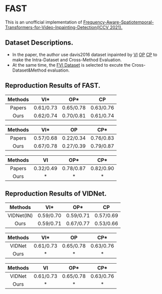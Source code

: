 # FAST
This is an unofficial implementation of [Frequency-Aware-Spatiotemporal-Transformers-for-Video-Inpainting-Detection(ICCV 2021).](https://openaccess.thecvf.com/content/ICCV2021/papers/Yu_Frequency-Aware_Spatiotemporal_Transformers_for_Video_Inpainting_Detection_ICCV_2021_paper.pdf)

## <a name="dataset"></a>Dataset Descriptions.
- In the paper, the author use davis2016 dataset inpainted by [VI](https://github.com/mcahny/Deep-Video-Inpainting)  [OP](https://github.com/seoungwugoh/opn-demo)  [CP](https://github.com/shleecs/Copy-and-Paste-Networks-for-Deep-Video-Inpainting) to make the Intra-Dataset and Cross-Method Evaluation.
- At the same time, the [FVI Dataset](http://arxiv.org/abs/1904.10247) is selected to excute the Cross-Dataset&Method evaluation.

## <a name="reproduction_tables"></a>Reproduction Results of FAST.
  | Methods  | VI*        |  OP*      |  CP        | 
  | :------: | :---:      | :----:    |:---:       | 
  | Papers   | 0.61/0.73  | 0.65/0.78 | 0.63/0.76  | 
  | Ours     | 0.62/0.74  | 0.70/0.81 | 0.61/0.74  |

  | Methods  | VI*        |  OP       |  CP*       |
  | :------: | :---:      | :----:    |:---:       | 
  | Papers   | 0.57/0.68  | 0.22/0.34 | 0.76/0.83  |
  | Ours     | 0.67/0.78  | 0.27/0.39 | 0.79/0.87  |

  | Methods  |    VI      |  OP*      |  CP*       |
  | :------: | :---:      | :----:    |:---:       |
  | Papers   | 0.32/0.49  | 0.78/0.87 | 0.82/0.90  |
  | Ours     | *  | * | *  |
## <a name="reproduction_tables"></a>Reproduction Results of VIDNet.
  | Methods  | VI*        |  OP*      |  CP        | 
  | :------: | :---:      | :----:    |:---:       | 
  | VIDNet(IN)   | 0.59/0.70  | 0.59/0.71 | 0.57/0.69  | 
  | Ours     | 0.59/0.71  | 0.67/0.77 | 0.53/0.66  |

  | Methods  | VI*        |  OP       |  CP*       |
  | :------: | :---:      | :----:    |:---:       | 
  | VIDNet   | 0.61/0.73  | 0.65/0.78 | 0.63/0.76  |
  | Ours     | *  | * | *  |

  | Methods  |    VI      |  OP*      |  CP*       |
  | :------: | :---:      | :----:    |:---:       |
  | VIDNet   | 0.61/0.73  | 0.65/0.78 | 0.63/0.76  |
  | Ours     | *  | * | *  |

